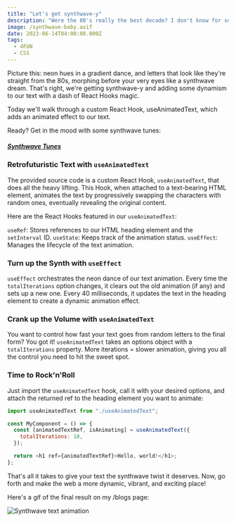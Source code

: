 ```yaml
---
title: "Let's get synthwave-y"
description: "Were the 80's really the best decade? I don't know for sure, but I do know that the music was pretty good."
image: /synthwave-baby.avif
date: 2023-06-14T04:00:00.000Z
tags:
  - 4FUN
  - CSS
---
```


Picture this: neon hues in a gradient dance, and letters that look like they're straight from the 80s, morphing before your very eyes like a synthwave dream. That's right, we're getting synthwave-y and adding some dynamism to our text with a dash of React Hooks magic.

Today we'll walk through a custom React Hook, useAnimatedText, which adds an animated effect to our text.

Ready? Get in the mood with some synthwave tunes:

#### _[Synthwave Tunes](https://www.youtube.com/embed/D1zR9DkYgu4)_

### Retrofuturistic Text with `useAnimatedText`

The provided source code is a custom React Hook, `useAnimatedText`, that does all the heavy lifting. This Hook, when attached to a text-bearing HTML element, animates the text by progressively swapping the characters with random ones, eventually revealing the original content.

Here are the React Hooks featured in our `useAnimatedText`:

`useRef`: Stores references to our HTML heading element and the `setInterval` ID.
`useState`: Keeps track of the animation status.
`useEffect`: Manages the lifecycle of the text animation.

### Turn up the Synth with `useEffect`

`useEffect` orchestrates the neon dance of our text animation. Every time the `totalIterations` option changes, it clears out the old animation (if any) and sets up a new one. Every 40 milliseconds, it updates the text in the heading element to create a dynamic animation effect.

### Crank up the Volume with `useAnimatedText`

You want to control how fast your text goes from random letters to the final form? You got it! `useAnimatedText` takes an options object with a `totalIterations` property. More iterations = slower animation, giving you all the control you need to hit the sweet spot.

### Time to Rock'n'Roll

Just import the `useAnimatedText` hook, call it with your desired options, and attach the returned ref to the heading element you want to animate:

```js
import useAnimatedText from "./useAnimatedText";

const MyComponent = () => {
  const [animatedTextRef, isAnimating] = useAnimatedText({
    totalIterations: 10,
  });

  return <h1 ref={animatedTextRef}>Hello, world!</h1>;
};
```

That's all it takes to give your text the synthwave twist it deserves. Now, go forth and make the web a more dynamic, vibrant, and exciting place!

Here's a gif of the final result on my /blogs page:

![Synthwave text animation](/synthwavey-baby.gif)
